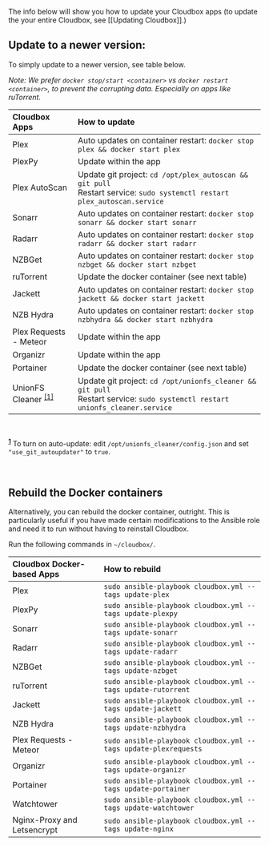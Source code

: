 The info below will show you how to update your Cloudbox apps (to update the your entire Cloudbox, see [[Updating Cloudbox]].)


## Update to a newer version:

To simply update to a newer version, see table below. 

_Note: We prefer `docker stop/start <container>` vs `docker restart <container>`, to prevent the corrupting data. Especially on apps like ruTorrent._

| Cloudbox Apps                                      | How to update                                                                                                                      |
|:-------------------------------------------------- |:---------------------------------------------------------------------------------------------------------------------------------- |
| Plex                                               | Auto updates on container restart: `docker stop plex && docker start plex`                                                         |
| PlexPy                                             | Update within the app                                                                                                              |
| Plex AutoScan                                      | Update git project: `cd /opt/plex_autoscan && git pull` <br /> Restart service: `sudo systemctl restart plex_autoscan.service`     |
| Sonarr                                             | Auto updates on container restart: `docker stop sonarr && docker start sonarr`                                                     |
| Radarr                                             | Auto updates on container restart: `docker stop radarr && docker start radarr`                                                     |
| NZBGet                                             | Auto updates on container restart: `docker stop nzbget && docker start nzbget`                                                     |
| ruTorrent                                          | Update the docker container (see next table)                                                                                       |
| Jackett                                            | Auto updates on container restart: `docker stop jackett && docker start jackett`                                                   |
| NZB Hydra                                          | Auto updates on container restart: `docker stop nzbhydra && docker start nzbhydra`                                                 |
| Plex Requests - Meteor                             | Update within the app                                                                                                              |
| Organizr                                           | Update within the app                                                                                                              |
| Portainer                                          | Update the docker container (see next table)                                                                                       | 
| UnionFS Cleaner <sup name="a1">[\[1\]](#f1) </sup> | Update git project: `cd /opt/unionfs_cleaner && git pull` <br /> Restart service: `sudo systemctl restart unionfs_cleaner.service` |

<br />

<sup><b name="f1">[1](#a1)</b></sup> To turn on auto-update:  edit `/opt/unionfs_cleaner/config.json` and set `"use_git_autoupdater"` to `true`. 


<br />


## Rebuild the Docker containers

Alternatively, you can rebuild the docker container, outright.  This is particularly useful if you have made certain modifications to the Ansible role and need it to run without having to reinstall Cloudbox. 

Run the following commands in `~/cloudbox/`.


| Cloudbox Docker-based Apps  | How to rebuild                                                  |
|:--------------------------- |:--------------------------------------------------------------- |
| Plex                        | `sudo ansible-playbook cloudbox.yml --tags update-plex`         |
| PlexPy                      | `sudo ansible-playbook cloudbox.yml --tags update-plexpy`       |
| Sonarr                      | `sudo ansible-playbook cloudbox.yml --tags update-sonarr`       |
| Radarr                      | `sudo ansible-playbook cloudbox.yml --tags update-radarr`       |
| NZBGet                      | `sudo ansible-playbook cloudbox.yml --tags update-nzbget`       |
| ruTorrent                   | `sudo ansible-playbook cloudbox.yml --tags update-rutorrent`    | 
| Jackett                     | `sudo ansible-playbook cloudbox.yml --tags update-jackett`      |
| NZB Hydra                   | `sudo ansible-playbook cloudbox.yml --tags update-nzbhydra`     |
| Plex Requests - Meteor      | `sudo ansible-playbook cloudbox.yml --tags update-plexrequests` |
| Organizr                    | `sudo ansible-playbook cloudbox.yml --tags update-organizr`     |
| Portainer                   | `sudo ansible-playbook cloudbox.yml --tags update-portainer`    |
| Watchtower                  | `sudo ansible-playbook cloudbox.yml --tags update-watchtower`   |
| Nginx-Proxy and Letsencrypt | `sudo ansible-playbook cloudbox.yml --tags update-nginx`        |

